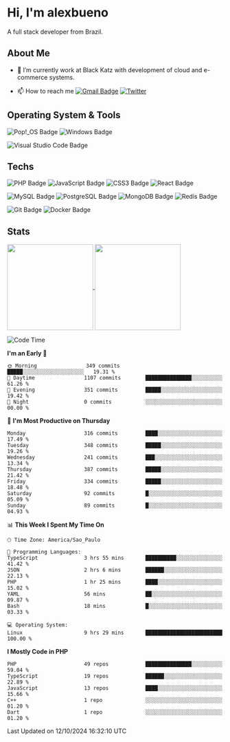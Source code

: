 # Hi, I'm alexbueno

A full stack developer from Brazil.

## About Me

- 🌱 I’m currently work at Black Katz with development of cloud and e-commerce systems.

- 📫 How to reach me [![Gmail Badge](https://img.shields.io/badge/-gmail-c14438?style=for-the-badge&logo=Gmail&logoColor=ffffff)](mailto:alexsandrofbueno@gmail.com) [![Twitter](https://img.shields.io/badge/twitter-1DA1F2.svg?style=for-the-badge&logo=twitter&logoColor=ffffff)](https://twitter.com/Alex_Bueno_7)

## Operating System & Tools

![Pop!_OS Badge](https://img.shields.io/badge/Pop!__OS-48B9C7?logo=popos&logoColor=fff&style=flat)
![Windows Badge](https://img.shields.io/badge/Windows-0078D6?logo=windows&logoColor=fff&style=flat)

![Visual Studio Code Badge](https://img.shields.io/badge/Visual%20Studio%20Code-007ACC?logo=visualstudiocode&logoColor=fff&style=flat)

## Techs

![PHP Badge](https://img.shields.io/badge/PHP-777BB4?logo=php&logoColor=fff&style=flat)
![JavaScript Badge](https://img.shields.io/badge/JavaScript-F7DF1E?logo=javascript&logoColor=000&style=flat)
![CSS3 Badge](https://img.shields.io/badge/CSS3-1572B6?logo=css3&logoColor=fff&style=flat)
![React Badge](https://img.shields.io/badge/React-61DAFB?logo=react&logoColor=000&style=flat)

![MySQL Badge](https://img.shields.io/badge/MySQL-4479A1?logo=mysql&logoColor=fff&style=flat)
![PostgreSQL Badge](https://img.shields.io/badge/PostgreSQL-4169E1?logo=postgresql&logoColor=fff&style=flat)
![MongoDB Badge](https://img.shields.io/badge/MongoDB-47A248?logo=mongodb&logoColor=fff&style=flat)
![Redis Badge](https://img.shields.io/badge/Redis-DC382D?logo=redis&logoColor=fff&style=flat)

![Git Badge](https://img.shields.io/badge/Git-F05032?logo=git&logoColor=fff&style=flat)
![Docker Badge](https://img.shields.io/badge/Docker-2496ED?logo=docker&logoColor=fff&style=flat)


## Stats

<a href="https://github.com/anuraghazra/github-readme-stats">
  <img height=200 align="center" src="https://github-readme-stats.vercel.app/api?username=alexbueno7&theme=dark" />
</a>
<a href="https://github.com/anuraghazra/convoychat">
  <img height=200 align="center" src="https://github-readme-stats.vercel.app/api/top-langs?username=alexbueno7&layout=compact&langs_count=8&card_width=320&theme=dark" />
</a>

<!--START_SECTION:waka-->
![Code Time](http://img.shields.io/badge/Code%20Time-1%2C156%20hrs%209%20mins-blue)

**I'm an Early 🐤** 

```text
🌞 Morning                349 commits         █████░░░░░░░░░░░░░░░░░░░░   19.31 % 
🌆 Daytime                1107 commits        ███████████████░░░░░░░░░░   61.26 % 
🌃 Evening                351 commits         █████░░░░░░░░░░░░░░░░░░░░   19.42 % 
🌙 Night                  0 commits           ░░░░░░░░░░░░░░░░░░░░░░░░░   00.00 % 
```
📅 **I'm Most Productive on Thursday** 

```text
Monday                   316 commits         ████░░░░░░░░░░░░░░░░░░░░░   17.49 % 
Tuesday                  348 commits         █████░░░░░░░░░░░░░░░░░░░░   19.26 % 
Wednesday                241 commits         ███░░░░░░░░░░░░░░░░░░░░░░   13.34 % 
Thursday                 387 commits         █████░░░░░░░░░░░░░░░░░░░░   21.42 % 
Friday                   334 commits         █████░░░░░░░░░░░░░░░░░░░░   18.48 % 
Saturday                 92 commits          █░░░░░░░░░░░░░░░░░░░░░░░░   05.09 % 
Sunday                   89 commits          █░░░░░░░░░░░░░░░░░░░░░░░░   04.93 % 
```


📊 **This Week I Spent My Time On** 

```text
🕑︎ Time Zone: America/Sao_Paulo

💬 Programming Languages: 
TypeScript               3 hrs 55 mins       ██████████░░░░░░░░░░░░░░░   41.42 % 
JSON                     2 hrs 6 mins        ██████░░░░░░░░░░░░░░░░░░░   22.13 % 
PHP                      1 hr 25 mins        ████░░░░░░░░░░░░░░░░░░░░░   15.02 % 
YAML                     56 mins             ██░░░░░░░░░░░░░░░░░░░░░░░   09.87 % 
Bash                     18 mins             █░░░░░░░░░░░░░░░░░░░░░░░░   03.33 % 

💻 Operating System: 
Linux                    9 hrs 29 mins       █████████████████████████   100.00 % 
```

**I Mostly Code in PHP** 

```text
PHP                      49 repos            ███████████████░░░░░░░░░░   59.04 % 
TypeScript               19 repos            ██████░░░░░░░░░░░░░░░░░░░   22.89 % 
JavaScript               13 repos            ████░░░░░░░░░░░░░░░░░░░░░   15.66 % 
C++                      1 repo              ░░░░░░░░░░░░░░░░░░░░░░░░░   01.20 % 
Dart                     1 repo              ░░░░░░░░░░░░░░░░░░░░░░░░░   01.20 % 
```




 Last Updated on 12/10/2024 16:32:10 UTC
<!--END_SECTION:waka-->
